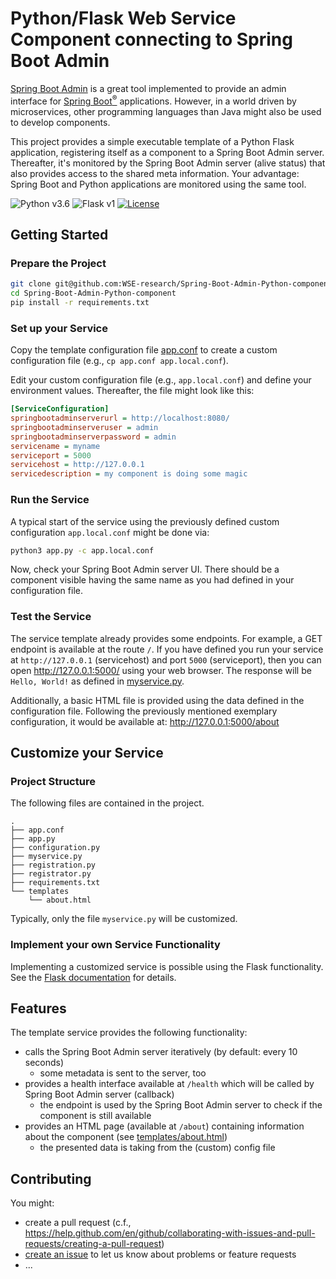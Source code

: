 # Python/Flask Web Service Component connecting to Spring Boot Admin

[Spring Boot Admin](https://github.com/codecentric/spring-boot-admin "Spring Boot Admin GitHub repository") is a great tool implemented to provide an admin interface for [Spring Boot<sup>®</sup>](http://projects.spring.io/spring-boot/ "Official Spring-Boot website") applications. However, in a world driven by microservices, other programming languages than Java might also be used to develop components. 

This project provides a simple executable template of a Python Flask application, registering itself as a component to a Spring Boot Admin server. Thereafter, it's monitored by the Spring Boot Admin server (alive status) that also provides access to the shared meta information. Your advantage: Spring Boot and Python applications are monitored using the same tool.


![Python v3.6](https://img.shields.io/badge/python-v3.6-brightgreen) ![Flask v1](https://img.shields.io/badge/flask-v1-brightgreen) [![License](http://img.shields.io/:license-mit-blue.svg?style=flat-square)](http://badges.mit-license.org)


## Getting Started 

### Prepare the Project

```sh
git clone git@github.com:WSE-research/Spring-Boot-Admin-Python-component.git
cd Spring-Boot-Admin-Python-component
pip install -r requirements.txt
```

### Set up your Service

Copy the template configuration file [app.conf](./app.conf) to create a custom configuration file (e.g., `cp app.conf app.local.conf`). 

Edit your custom configuration file (e.g., `app.local.conf`) and define your environment values. 
Thereafter, the file might look like this:

```ini
[ServiceConfiguration]
springbootadminserverurl = http://localhost:8080/
springbootadminserveruser = admin
springbootadminserverpassword = admin
servicename = myname
serviceport = 5000
servicehost = http://127.0.0.1
servicedescription = my component is doing some magic
```

### Run the Service 

A typical start of the service using the previously defined custom configuration `app.local.conf` might be done via:

```sh
python3 app.py -c app.local.conf
```

Now, check your Spring Boot Admin server UI. 
There should be a component visible having the same name as you had defined in your configuration file.


### Test the Service 

The service template already provides some endpoints. 
For example, a GET endpoint is available at the route `/`. 
If you have defined you run your service at `http://127.0.0.1` (servicehost) and port `5000` (serviceport), then you can open http://127.0.0.1:5000/ using your web browser. 
The response will be `Hello, World!` as defined in [myservice.py](./myservice.py).

Additionally, a basic HTML file is provided using the data defined in the configuration file. 
Following the previously mentioned exemplary configuration, it would be available at: http://127.0.0.1:5000/about

## Customize your Service

### Project Structure

The following files are contained in the project. 

```
.
├── app.conf
├── app.py
├── configuration.py
├── myservice.py
├── registration.py
├── registrator.py
├── requirements.txt
└── templates
    └── about.html
```

Typically, only the file `myservice.py` will be customized. 

### Implement your own Service Functionality

Implementing a customized service is possible using the Flask functionality. 
See the [Flask documentation](https://palletsprojects.com/p/flask/) for details.



## Features

The template service provides the following functionality:
 * calls the Spring Boot Admin server iteratively (by default: every 10 seconds)
   * some metadata is sent to the server, too
 * provides a health interface available at `/health` which will be called by Spring Boot Admin server (callback)
   * the endpoint is used by the Spring Boot Admin server to check if the component is still available
 * provides an HTML page (available at `/about`) containing information about the component (see [templates/about.html](templates/about.html))
   * the presented data is taking from the (custom) config file

## Contributing 

You might:
 * create a pull request (c.f., https://help.github.com/en/github/collaborating-with-issues-and-pull-requests/creating-a-pull-request)
 * [create an issue](./issues/new) to let us know about problems or feature requests
 * ...
